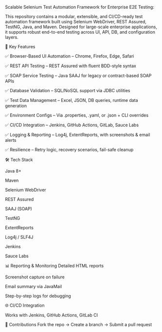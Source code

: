 Scalable Selenium Test Automation Framework for Enterprise E2E Testing:


This repository contains a modular, extensible, and CI/CD-ready test automation framework built using Selenium WebDriver, REST Assured, TestNG, Java, and Maven. Designed for large-scale enterprise applications, it supports robust end-to-end testing across UI, API, DB, and configuration layers.

📌 Key Features

✅ Browser-Based UI Automation – Chrome, Firefox, Edge, Safari

✅ REST API Testing – REST Assured with fluent BDD-style syntax

✅ SOAP Service Testing – Java SAAJ for legacy or contract-based SOAP APIs

✅ Database Validation – SQL/NoSQL support via JDBC utilities

✅ Test Data Management – Excel, JSON, DB queries, runtime data generation

✅ Environment Configs – Via .properties, .yaml, or .json + CLI overrides

✅ CI/CD Integration – Jenkins, GitHub Actions, GitLab, Sauce Labs

✅ Logging & Reporting – Log4j, ExtentReports, with screenshots & email alerts

✅ Resilience – Retry logic, recovery scenarios, fail-safe cleanup


🛠 Tech Stack

Java 8+

Maven

Selenium WebDriver

REST Assured

SAAJ (SOAP)

TestNG

ExtentReports

Log4j / SLF4J

Jenkins

Sauce Labs

📊 Reporting & Monitoring
Detailed HTML reports

Screenshot capture on failure

Email summary via JavaMail

Step-by-step logs for debugging

🌐 CI/CD Integration

Works with Jenkins, GitHub Actions, GitLab CI

🤝 Contributions
Fork the repo → Create a branch → Submit a pull request



